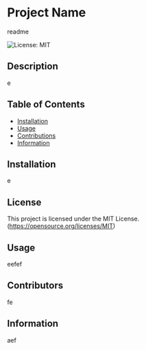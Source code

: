 # Project Name 
  readme 


![License: MIT](https://img.shields.io/badge/License-MIT-yellow.svg)

## Description
e

## Table of Contents
* [Installation](#Installation)
* [Usage](#Usage)
* [Contributions](#Contributions)
* [Information](#Info)

## Installation
e

## License 
  This project is licensed under the MIT License. (https://opensource.org/licenses/MIT)

## Usage
eefef

## Contributors
fe 

## Information
aef
